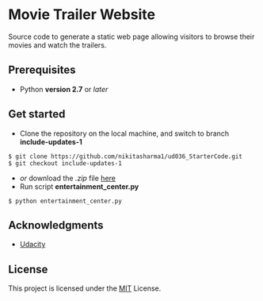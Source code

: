 # Movie Trailer Website

Source code to generate a static web page allowing visitors to browse their movies and watch the trailers.

## Prerequisites

- Python **version 2.7** or _later_

## Get started

- Clone the repository on the local machine, and switch to branch **include-updates-1**

```
$ git clone https://github.com/nikitasharma1/ud036_StarterCode.git
$ git checkout include-updates-1
```

- _or_ download the _.zip_ file [here](https://github.com/nikitasharma1/ud036_StarterCode/archive/include-updates-1.zip)
- Run script **entertainment_center.py**

```
$ python entertainment_center.py
```

## Acknowledgments

- [Udacity](https://in.udacity.com/course/full-stack-web-developer-nanodegree--nd004/)

## License

This project is licensed under the [MIT](LICENSE.md)  License.
